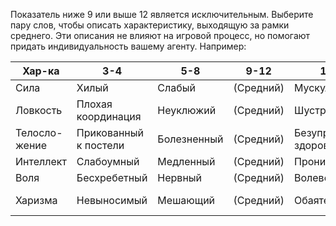 Показатель ниже 9 или выше 12 является исключительным. Выберите пару слов, чтобы описать характеристику, выходящую за рамки среднего. Эти описания не влияют на игровой процесс, но помогают придать индивидуальность вашему агенту. Например:

| Хар-ка        | 3-4                   | 5-8         | 9-12      | 13-16                | 17-18            |
| ------------- | --------------------- | ----------- | --------- | -------------------- | ---------------- |
| Сила          | Хилый                 | Слабый      | (Средний) | Мускулистый          | Огромный         |
| Ловкость      | Плохая координация    | Неуклюжий   | (Средний) | Шустрый              | Акробат          |
| Телосло-жение | Прикованный к постели | Болезненный | (Средний) | Безупречное здоровье | Неутомимый       |
| Интеллект     | Слабоумный            | Медленный   | (Средний) | Проницательный       | Гениальный       |
| Воля          | Бесхребетный          | Нервный     | (Средний) | Волевой              | Неукротимый      |
| Харизма       | Невыносимый           | Мешающий    | (Средний) | Обаятельный          | Обворожи-тельный |
